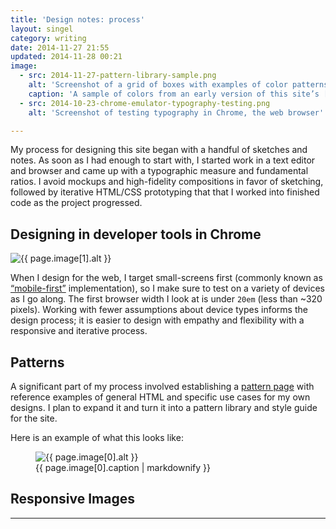```yaml
---
title: 'Design notes: process'
layout: singel
category: writing
date: 2014-11-27 21:55
updated: 2014-11-28 00:21
image:
  - src: 2014-11-27-pattern-library-sample.png
    alt: 'Screenshot of a grid of boxes with examples of color patterns from this website'
    caption: 'A sample of colors from an early version of this site’s [pattern library](/patterns). This is only a screenshot from the pattern library captured 2014-11-28.'
  - src: 2014-10-23-chrome-emulator-typography-testing.png
    alt: 'Screenshot of testing typography in Chrome, the web browser'

---
```


My process for designing this site began with a handful of sketches and notes. As soon as I had enough to start with, I started work in a text editor and browser and came up with a typographic measure and fundamental ratios. I avoid mockups and high-fidelity compositions in favor of sketching, followed by iterative HTML/CSS prototyping that that I worked into finished code as the project progressed.

<aside class="ancillary">
  <h1>Designing in developer tools in Chrome</h1>
  <img
  src="{{ site.image-url }}/{{ page.image[1].src }}" 
  alt="{{ page.image[1].alt }}"
>
</aside>

When I design for the web, I target small-screens first (commonly known as [“mobile-first”](http://www.abookapart.com/products/mobile-first) implementation), so I make sure to test on a variety of devices as I go along. The first browser width I look at is under `20em` (less than ~320 pixels). Working with fewer assumptions about device types informs the design process; it is easier to design with empathy and flexibility with a responsive and iterative process.

## Patterns

A significant part of my process involved establishing a [pattern page](/patterns) with reference examples of general HTML and specific use cases for my own designs. I plan to expand it and turn it into a pattern library and style guide for the site.

Here is an example of what this looks like:

<figure class="wide">
  <img
    src="{{ site.image-url }}/{{ page.image[0].src }}" 
    alt="{{ page.image[0].alt }}"
>
  <figcaption>{{ page.image[0].caption | markdownify }}</figcaption>
</figure>

## Responsive Images

- - -